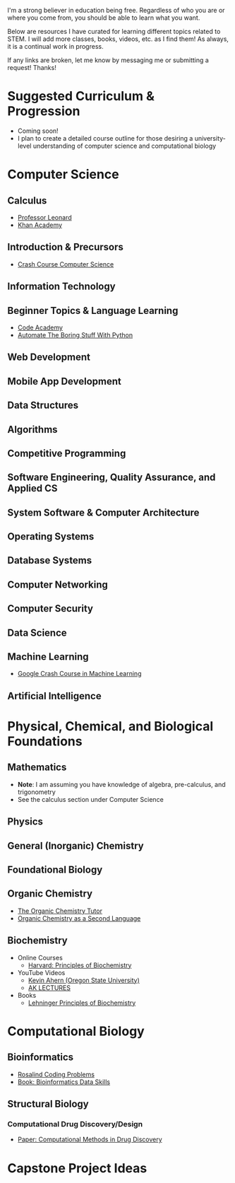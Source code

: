 I'm a strong believer in education being free. Regardless of who you are or where you come from, you should be able to learn what you want.

Below are resources I have curated for learning different topics related to STEM. I will add more classes, books, videos, etc. as I find them! As always, it is a continual work in progress.

If any links are broken, let me know by messaging me or submitting a request! Thanks!

# Suggested Curriculum & Progression

* Coming soon!
* I plan to create a detailed course outline for those desiring a university-level understanding of computer science and computational biology

# Computer Science

## Calculus
  * [Professor Leonard](https://www.youtube.com/user/professorleonard57)
  * [Khan Academy](https://www.khanacademy.org/math/calculus-1)  

## Introduction & Precursors

  * [Crash Course Computer Science](https://www.youtube.com/watch?v=tpIctyqH29Q&list=PL8dPuuaLjXtNlUrzyH5r6jN9ulIgZBpdo)

## Information Technology  

## Beginner Topics & Language Learning
  * [Code Academy](https://www.codecademy.com/)
  * [Automate The Boring Stuff With Python](https://automatetheboringstuff.com/)

## Web Development

## Mobile App Development

## Data Structures

## Algorithms

## Competitive Programming

## Software Engineering, Quality Assurance, and Applied CS

## System Software & Computer Architecture

## Operating Systems

## Database Systems

## Computer Networking

## Computer Security

## Data Science

## Machine Learning
  * [Google Crash Course in Machine Learning](https://developers.google.com/machine-learning/crash-course/ml-intro)

## Artificial Intelligence

# Physical, Chemical, and Biological Foundations

## Mathematics
* **Note**: I am assuming you have knowledge of algebra, pre-calculus, and trigonometry
* See the calculus section under Computer Science

## Physics

## General (Inorganic) Chemistry

## Foundational Biology

## Organic Chemistry
  * [The Organic Chemistry Tutor](https://www.youtube.com/channel/UCEWpbFLzoYGPfuWUMFPSaoA)
  * [Organic Chemistry as a Second Language](https://www.amazon.com/Organic-Chemistry-As-Second-Language/dp/111801040X)

## Biochemistry
  * Online Courses
    * [Harvard: Principles of Biochemistry](https://www.edx.org/course/principles-of-biochemistry)
  * YouTube Videos
    * [Kevin Ahern (Oregon State University)](https://www.youtube.com/user/oharow)
    * [AK LECTURES](https://www.youtube.com/user/mathdude2012)
  * Books
    * [Lehninger Principles of Biochemistry](https://www.amazon.com/Lehninger-Principles-Biochemistry-David-Nelson/dp/1464126119/ref=sr_1_1?s=books&ie=UTF8&qid=1547145071&sr=1-1&keywords=lehninger+principles+of+biochemistry)

# Computational Biology
## Bioinformatics
  * [Rosalind Coding Problems](http://rosalind.info/)
  * [Book: Bioinformatics Data Skills](https://www.amazon.com/Bioinformatics-Data-Skills-Reproducible-Research/dp/1449367372)

## Structural Biology

### Computational Drug Discovery/Design
  * [Paper: Computational Methods in Drug Discovery](https://www.ncbi.nlm.nih.gov/pmc/articles/PMC3880464/)


# Capstone Project Ideas
